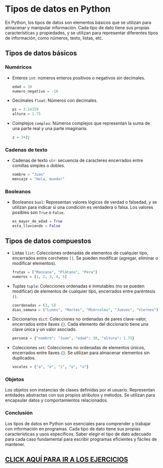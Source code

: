 # Tipos de datos en Python

En Python, los tipos de datos son elementos básicos que se utilizan para almacenar y manipular información. Cada tipo de dato tiene sus propias características y propiedades, y se utilizan para representar diferentes tipos de información, como números, texto, listas, etc.

## Tipos de datos básicos

### Numéricos

- Enteros `int`: números enteros positivos o negativos sin decimales.

    ```python
    edad = 30
    numero_negativo = -10
    ```

- Decimales `float`: Números con decimales.

    ```python
    pi = 3.14159
    altura = 1.75
    ```

- Complejos `complex`: Números complejos que representan la suma de una parte real y una parte imaginaria.

    ```python
    z = 3+2j
    ```

### Cadenas de texto

- Cadenas de texto `str`: secuencia de caracteres encerrados entre comillas simples o dobles.

    ```python
    nombre = "Juan"
    mensaje = "Hola, mundo!"
    ```

### Booleanos

- Booleanos `bool`: Representan valores lógicos de verdad o falsedad, y se utilizan para indicar si una condición es verdadera o falsa. Los valores posibles son `True` o `False`.

    ```python
    es_mayor_de_edad = True
    esta_lloviendo = False
    ```

## Tipos de datos compuestos

- Listas `list`: Colecciones ordenadas de elementos de cualquier tipo, encerrados entre corchetes `[]`. Se pueden modificar (agregar, eliminar o modificar elementos).

    ```python
    frutas = ["Manzana", "Plátano", "Pera"]
    numeros = [1, 2, 3, 4, 5]
    ```

- Tuplas `tuple`: Colecciones ordenadas e inmutables (no se pueden modificar) de elementos de cualquier tipo, encerrados entre paréntesis `()`.

    ```python
    coordenadas = (3, 5)
    dias_semana = ("Lunes", "Martes", "Miércoles", "Jueves", "Viernes")
    ```

- Diccionarios `dict`: Colecciones no ordenadas de pares clave-valor, encerrados entre llaves `{}`. Cada elemento del diccionario tiene una clave única y un valor asociado.

    ```python
    persona = {"nombre": "Juan", "edad": 30, "altura": 1.75}
    ```

- Colecciones `set`: Colecciones no ordenadas de elementos únicos, encerrados entre llaves `{}`. Se utilizan para almacenar elementos sin duplicados.

    ```python
    vocales = {"a", "e", "i", "o", "u"}
    ```

### Objetos

Los objetos son instancias de clases definidas por el usuario. Representan entidades abstractas con sus propios atributos y métodos. Se utilizan para encapsular datos y comportamientos relacionados.

### Conclusión

Los tipos de datos en Python son esenciales para comprender y trabajar con información en programas. Cada tipo de dato tiene sus propias características y usos específicos. Saber elegir el tipo de dato adecuado para cada caso fundamental para escribir programas eficientes y fáciles de mantener.

## [CLICK AQUÍ PARA IR A LOS EJERCICIOS](02_tipos_datos.py)